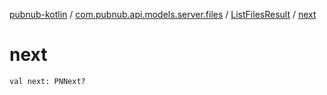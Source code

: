 [pubnub-kotlin](../../index.md) / [com.pubnub.api.models.server.files](../index.md) / [ListFilesResult](index.md) / [next](./next.md)

# next

`val next: PNNext?`
